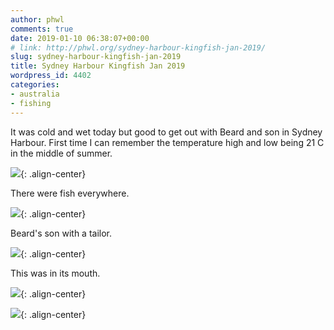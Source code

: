 ```yaml
---
author: phwl
comments: true
date: 2019-01-10 06:38:07+00:00
# link: http://phwl.org/sydney-harbour-kingfish-jan-2019/
slug: sydney-harbour-kingfish-jan-2019
title: Sydney Harbour Kingfish Jan 2019
wordpress_id: 4402
categories:
- australia
- fishing
---
```





It was cold and wet today but good to get out with Beard and son in Sydney Harbour. First time I can remember the temperature high and low being 21 C in the middle of summer.





![](/assets/images/2019/01/41418944_Unknown-1024x768.jpg){: .align-center}





There were fish everywhere.





![](/assets/images/2019/01/IMG_0006-940x1024.jpg){: .align-center}





Beard's son with a tailor.





![](/assets/images/2019/01/41419008_Unknown-1-1024x768.jpg){: .align-center}





This was in its mouth.





![](/assets/images/2019/01/41418992_Unknown-1-1024x768.jpg){: .align-center}



![](/assets/images/2019/01/IMG_0011-1024x768.jpg){: .align-center}

